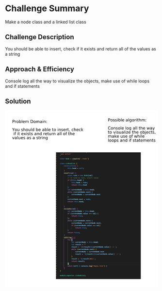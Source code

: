 # Challenge Summary
Make a node class and a linked list class
## Challenge Description
You should be able to insert, check if it exists and return all of the values as a string
## Approach & Efficiency
Console log all the way to visualize the objects, make use of while loops and if statements
## Solution
![whiteboard](aww-board%20(7).png)
